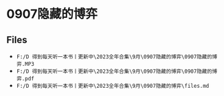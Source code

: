 # 0907隐藏的博弈

## Files

- `F:/D 得到每天听一本书丨更新中\2023全年合集\9月\0907隐藏的博弈\0907隐藏的博弈.MP3`
- `F:/D 得到每天听一本书丨更新中\2023全年合集\9月\0907隐藏的博弈\0907隐藏的博弈.pdf`
- `F:/D 得到每天听一本书丨更新中\2023全年合集\9月\0907隐藏的博弈\files.md`
